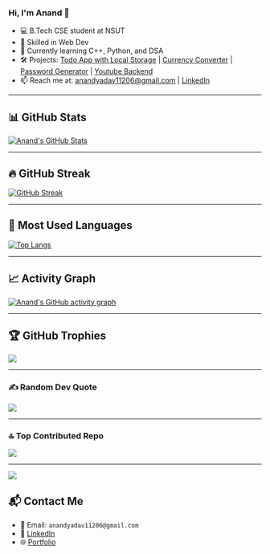 ### Hi, I'm Anand 👋
- 💻 B.Tech CSE student at NSUT
- 🔧 Skilled in Web Dev
- 🌱 Currently learning C++, Python, and DSA
- 🛠️ Projects: [Todo App with Local Storage](https://to-do-context.netlify.app/) | [Currency Converter](https://convrt-currency.netlify.app/) | [Password Generator](https://generate-passwrd.netlify.app/) | [Youtube Backend](https://github.com/anand-devx/Youtube-backend)
- 📫 Reach me at: anandyadav11206@gmail.com | [LinkedIn](https://www.linkedin.com/in/anand-yadav-506a5b354/)

---

## 📊 GitHub Stats

[![Anand's GitHub Stats](https://github-readme-stats.vercel.app/api?username=anand-devx&show_icons=true&theme=github_dark)](https://github.com/anand-devx)

---

## 🔥 GitHub Streak

<!-- here -->
[![GitHub Streak](https://streak-stats.demolab.com?user=anand-devx&theme=dark)](https://git.io/streak-stats)

---

## 🧠 Most Used Languages

<!-- here -->
[![Top Langs](https://github-readme-stats.vercel.app/api/top-langs/?username=anand-devx&layout=compact&theme=github_dark)](https://github.com/anand11206)

---

## 📈 Activity Graph

<!-- here -->
[![Anand's GitHub activity graph](https://github-readme-activity-graph.vercel.app/graph?username=anand-devx&theme=github)](https://github.com/Ashutosh00710/github-readme-activity-graph)


---

## 🏆 GitHub Trophies
![](https://github-profile-trophy.vercel.app/?username=anand-devx&theme=tokyonight&no-frame=false&no-bg=false&margin-w=4)

---

### ✍️ Random Dev Quote
![](https://quotes-github-readme.vercel.app/api?type=horizontal&theme=gruvbox)

---

### 🔝 Top Contributed Repo
![](https://github-contributor-stats.vercel.app/api?username=anand-devx&limit=5&theme=highcontrast&combine_all_yearly_contributions=true)

---

[![](https://visitcount.itsvg.in/api?id=anand-devx&icon=2&color=0)](https://visitcount.itsvg.in)


## 📬 Contact Me

- 📧 Email: `anandyadav11206@gmail.com`
- 💼 [LinkedIn](https://linkedin.com/in/anand-yadav-506a5b354/)
- 🌐 [Portfolio](#)
